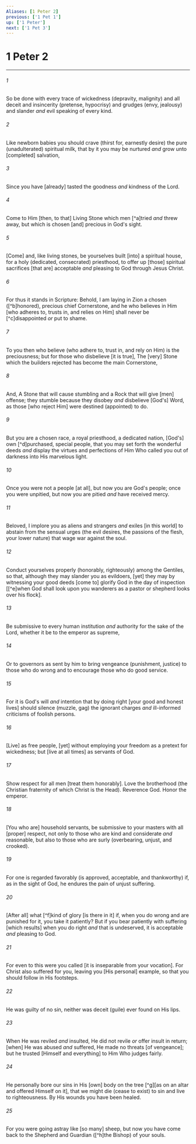 ```yaml
---
Aliases: [1 Peter 2]
previous: ['1 Pet 1']
up: ['1 Peter']
next: ['1 Pet 3']
---
```

# 1 Peter 2

***














###### 1 






So be done with every trace of wickedness (depravity, malignity) and all deceit and insincerity (pretense, hypocrisy) and grudges (envy, jealousy) and slander _and_ evil speaking of every kind. 













###### 2 






Like newborn babies you should crave (thirst for, earnestly desire) the pure (unadulterated) spiritual milk, that by it you may be nurtured _and_ grow unto [completed] salvation, 













###### 3 






Since you have [already] tasted the goodness _and_ kindness of the Lord. 













###### 4 






Come to Him [then, to that] Living Stone which men [^a]tried _and_ threw away, but which is chosen [and] precious in God's sight. 













###### 5 






[Come] and, like living stones, be yourselves built [into] a spiritual house, for a holy (dedicated, consecrated) priesthood, to offer up [those] spiritual sacrifices [that are] acceptable _and_ pleasing to God through Jesus Christ. 













###### 6 






For thus it stands in Scripture: Behold, I am laying in Zion a chosen ([^b]honored), precious chief Cornerstone, and he who believes in Him [who adheres to, trusts in, and relies on Him] shall never be [^c]disappointed _or_ put to shame. 













###### 7 






To you then who believe (who adhere to, trust in, and rely on Him) is the preciousness; but for those who disbelieve [it is true], The [very] Stone which the builders rejected has become the main Cornerstone, 













###### 8 






And, A Stone that will cause stumbling and a Rock that will give [men] offense; they stumble because they disobey _and_ disbelieve [God's] Word, as those [who reject Him] were destined (appointed) to do. 













###### 9 






But you are a chosen race, a royal priesthood, a dedicated nation, [God's] own [^d]purchased, special people, that you may set forth the wonderful deeds _and_ display the virtues and perfections of Him Who called you out of darkness into His marvelous light. 













###### 10 






Once you were not a people [at all], but now you are God's people; once you were unpitied, but now you are pitied _and_ have received mercy. 













###### 11 






Beloved, I implore you as aliens and strangers _and_ exiles [in this world] to abstain from the sensual urges (the evil desires, the passions of the flesh, your lower nature) that wage war against the soul. 













###### 12 






Conduct yourselves properly (honorably, righteously) among the Gentiles, so that, although they may slander you as evildoers, [yet] they may by witnessing your good deeds [come to] glorify God in the day of inspection [[^e]when God shall look upon you wanderers as a pastor or shepherd looks over his flock]. 













###### 13 






Be submissive to every human institution _and_ authority for the sake of the Lord, whether it be to the emperor as supreme, 













###### 14 






Or to governors as sent by him to bring vengeance (punishment, justice) to those who do wrong and to encourage those who do good service. 













###### 15 






For it is God's will _and_ intention that by doing right [your good and honest lives] should silence (muzzle, gag) the ignorant charges _and_ ill-informed criticisms of foolish persons. 













###### 16 






[Live] as free people, [yet] without employing your freedom as a pretext for wickedness; but [live at all times] as servants of God. 













###### 17 






Show respect for all men [treat them honorably]. Love the brotherhood (the Christian fraternity of which Christ is the Head). Reverence God. Honor the emperor. 













###### 18 






[You who are] household servants, be submissive to your masters with all [proper] respect, not only to those who are kind and considerate _and_ reasonable, but also to those who are surly (overbearing, unjust, and crooked). 













###### 19 






For one is regarded favorably (is approved, acceptable, and thankworthy) if, as in the sight of God, he endures the pain of unjust suffering. 













###### 20 






[After all] what [^f]kind of glory [is there in it] if, when you do wrong and are punished for it, you take it patiently? But if you bear patiently with suffering [which results] when you do right _and_ that is undeserved, it is acceptable _and_ pleasing to God. 













###### 21 






For even to this were you called [it is inseparable from your vocation]. For Christ also suffered for you, leaving you [His personal] example, so that you should follow in His footsteps. 













###### 22 






He was guilty of no sin, neither was deceit (guile) ever found on His lips. 













###### 23 






When He was reviled _and_ insulted, He did not revile _or_ offer insult in return; [when] He was abused _and_ suffered, He made no threats [of vengeance]; but he trusted [Himself and everything] to Him Who judges fairly. 













###### 24 






He personally bore our sins in His [own] body on the tree [^g][as on an altar and offered Himself on it], that we might die (cease to exist) to sin and live to righteousness. By His wounds you have been healed. 













###### 25 






For you were going astray like [so many] sheep, but now you have come back to the Shepherd and Guardian ([^h]the Bishop) of your souls.
